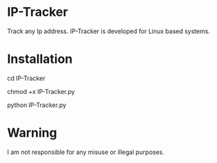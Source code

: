 # IP-Tracker

Track any Ip address. IP-Tracker is developed for Linux based systems.


# Installation
cd IP-Tracker

chmod +x IP-Tracker.py

python IP-Tracker.py 


# Warning
I am not responsible for any misuse or illegal purposes. 


